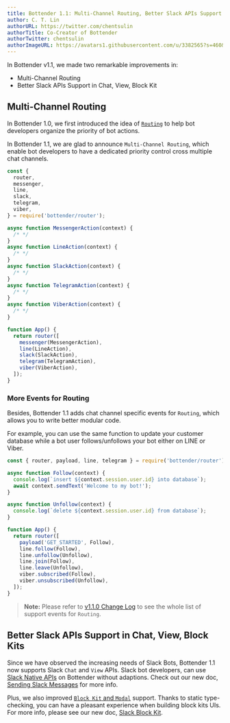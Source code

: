 ```yaml
---
title: Bottender 1.1: Multi-Channel Routing, Better Slack APIs Support in Chat, View, Block Kit
author: C. T. Lin
authorURL: https://twitter.com/chentsulin
authorTitle: Co-Creator of Bottender
authorTwitter: chentsulin
authorImageURL: https://avatars1.githubusercontent.com/u/3382565?s=460&v=4
---
```


In Bottender v1.1, we made two remarkable improvements in:

- Multi-Channel Routing
- Better Slack APIs Support in Chat, View, Block Kit

## Multi-Channel Routing

In Bottender 1.0, we first introduced the idea of [`Routing`](../../docs/the-basics-routing) to help bot developers organize the priority of bot actions.

In Bottender 1.1, we are glad to announce `Multi-Channel Routing`, which enable bot developers to have a dedicated priority control cross multiple chat channels.

```js
const {
  router,
  messenger,
  line,
  slack,
  telegram,
  viber,
} = require('bottender/router');

async function MessengerAction(context) {
  /* */
}
async function LineAction(context) {
  /* */
}
async function SlackAction(context) {
  /* */
}
async function TelegramAction(context) {
  /* */
}
async function ViberAction(context) {
  /* */
}

function App() {
  return router([
    messenger(MessengerAction),
    line(LineAction),
    slack(SlackAction),
    telegram(TelegramAction),
    viber(ViberAction),
  ]);
}
```

### More Events for Routing

Besides, Bottender 1.1 adds chat channel specific events for `Routing`, which allows you to write better modular code.

For example, you can use the same function to update your customer database while a bot user follows/unfollows your bot either on LINE or Viber.

```js
const { router, payload, line, telegram } = require('bottender/router');

async function Follow(context) {
  console.log(`insert ${context.session.user.id} into database`);
  await context.sendText('Welcome to my bot!');
}

async function Unfollow(context) {
  console.log(`delete ${context.session.user.id} from database`);
}

function App() {
  return router([
    payload('GET_STARTED', Follow),
    line.follow(Follow),
    line.unfollow(Unfollow),
    line.join(Follow),
    line.leave(Unfollow),
    viber.subscribed(Follow),
    viber.unsubscribed(Unfollow),
  ]);
}
```

> **Note:**
> Please refer to [v1.1.0 Change Log](https://github.com/Yoctol/bottender/releases/tag/v1.1.0) to see the whole list of support events for `Routing`.

## Better Slack APIs Support in Chat, View, Block Kits

Since we have observed the increasing needs of Slack Bots, Bottender 1.1 now supports Slack `Chat` and `View` APIs. Slack bot developers, can use [Slack Native APIs](https://api.slack.com/methods) on Bottender without adaptions. Check out our new doc, [Sending Slack Messages](../../docs/channel-slack-sending-messages.md) for more info.

Plus, we also improved [`Block Kit` and `Modal`](https://api.slack.com/block-kit) support. Thanks to static type-checking, you can have a pleasant experience when building block kits UIs. For more info, please see our new doc, [Slack Block Kit](../../docs/channel-slack-block-kit.md).
